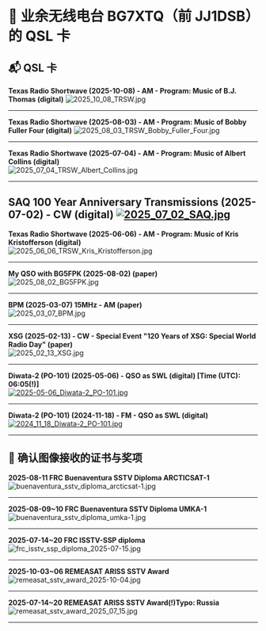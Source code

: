# 📡 业余无线电台 BG7XTQ（前 JJ1DSB）的 QSL 卡

## 📬 QSL 卡

<a name="texas-radio-shortwave-2025-10-08"></a>
**Texas Radio Shortwave (2025-10-08) - AM - Program: Music of B.J. Thomas (digital)**
![2025_10_08_TRSW.jpg](2025_10_08_TRSW.jpg)

---

<a name="texas-radio-shortwave-2025-08-03"></a>
**Texas Radio Shortwave (2025-08-03) - AM - Program: Music of Bobby Fuller Four (digital)**
![2025_08_03_TRSW_Bobby_Fuller_Four.jpg](2025_08_03_TRSW_Bobby_Fuller_Four.jpg)

---

<a name="texas-radio-shortwave-2025-07-04"></a>
**Texas Radio Shortwave (2025-07-04) - AM - Program: Music of Albert Collins (digital)**  
![2025_07_04_TRSW_Albert_Collins.jpg](2025_07_04_TRSW_Albert_Collins.jpg)  

---

<a name="saq-2025-07-02"></a>
**SAQ 100 Year Anniversary Transmissions (2025-07-02) - CW (digital)**
[![2025_07_02_SAQ.jpg](2025_07_02_SAQ.jpg)](https://alexander.n.se/celebrate-100-years-with-saq-grimeton/)
---

<a name="texas-radio-shortwave-2025-06-06"></a>
**Texas Radio Shortwave (2025-06-06) - AM - Program: Music of Kris Kristofferson (digital)**  
![2025_06_06_TRSW_Kris_Kristofferson.jpg](2025_06_06_TRSW_Kris_Kristofferson.jpg)  

---

<a name="bg5fpk-2025-08-02"></a>
**My QSO with BG5FPK (2025-08-02) (paper)**  
![2025_08_02_BG5FPK.jpg](2025_08_02_BG5FPK.jpg)

---

<a name="bpm-2025-03-07"></a>
**BPM (2025-03-07) 15MHz - AM (paper)**  
![2025_03_07_BPM.jpg](2025_03_07_BPM.jpg)

---

<a name="xsg-2025-02-13"></a>
**XSG (2025-02-13) - CW - Special Event "120 Years of XSG: Special World Radio Day" (paper)**  
![2025_02_13_XSG.jpg](2025_02_13_XSG.jpg)

---

<a name="diwata-2-po-101-2025-05-06"></a>
**Diwata-2 (PO-101) (2025-05-06) - QSO as SWL (digital) [Time (UTC): 06:05(!)]**  
[![2025-05-06_Diwata-2_PO-101.jpg](2025-05-06_Diwata-2_PO-101.jpg)](https://db.satnogs.org/satellite/43678)

---

<a name="diwata-2-po-101-2024-11-18"></a>
**Diwata-2 (PO-101) (2024-11-18) - FM - QSO as SWL (digital)**  
[![2024_11_18_Diwata-2_PO-101.jpg](2024_11_18_Diwata-2_PO-101.jpg)](https://db.satnogs.org/satellite/43678)

---

## 📜 确认图像接收的证书与奖项

<a name="frc-buenaventura-sstv-diploma-arcticsat-1"></a>
**2025-08-11 FRC Buenaventura SSTV Diploma ARCTICSAT-1**
![buenaventura_sstv_diploma_arcticsat-1.jpg](buenaventura_sstv_diploma_arcticsat-1.jpg)

---

<a name="frc-buenaventura-sstv-diploma-umka-1"></a>
**2025-08-09~10 FRC Buenaventura SSTV Diploma UMKA-1**
![buenaventura_sstv_diploma_umka-1.jpg](buenaventura_sstv_diploma_umka-1.jpg)

---

<a name="frc-isstv-ssp-diploma-2025-07-15"></a>
**2025-07-14~20 FRC ISSTV-SSP diploma**
![frc_isstv_ssp_diploma_2025-07-15.jpg](frc_isstv_ssp_diploma_2025-07-15.jpg)

---

<a name="remeasat-ariss-sstv-award-2025-10-04"></a>
**2025-10-03~06 REMEASAT ARISS SSTV Award**  
![remeasat_sstv_award_2025-10-04.jpg](remeasat_sstv_award_2025-10-04.jpg)

---

<a name="remeasat-ariss-sstv-award-2025-07-15"></a>
**2025-07-14~20 REMEASAT ARISS SSTV Award(!)Typo: Russia**  
![remeasat_sstv_award_2025_07_15.jpg](remeasat_sstv_award_2025-07-15.jpg)

---